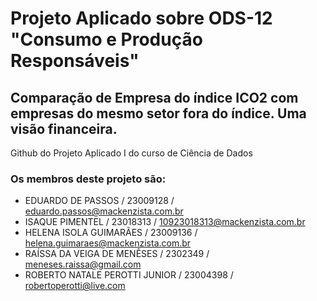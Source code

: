 # Projeto Aplicado sobre ODS-12 "Consumo e Produção Responsáveis"
## Comparação de Empresa do índice ICO2 com empresas do mesmo setor fora do índice. Uma visão financeira. 
Github do Projeto Aplicado I do curso de Ciência de Dados 

### Os membros deste projeto são:
- EDUARDO DE PASSOS / 23009128 / eduardo.passos@mackenzista.com.br 
- ISAQUE PIMENTEL / 23018313 / 10923018313@mackenzista.com.br
- HELENA ISOLA GUIMARÃES / 23009136 / helena.guimaraes@mackenzista.com.br
- RAÍSSA DA VEIGA DE MENÊSES / 2302349 / meneses.raissa@gmail.com
- ROBERTO NATALE PEROTTI JUNIOR / 23004398 / robertoperotti@live.com
